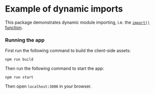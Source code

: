 # Example of dynamic imports

This package demonstrates dynamic module importing, i.e. the [`import()` function](https://developer.mozilla.org/en-US/docs/Web/JavaScript/Reference/Statements/import#Dynamic_Imports).

### Running the app

First run the following command to build the client-side assets:

```
npm run build
```

Then run the following command to start the app:

```
npm run start
```

Then open `localhost:3000` in your browser.
